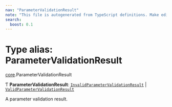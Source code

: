 ```yaml
---
nav: "ParameterValidationResult"
note: "This file is autogenerated from TypeScript definitions. Make edits to the comments in the TypeScript file and then run `make docs` to regenerate this file."
search:
  boost: 0.1
---
```

# Type alias: ParameterValidationResult

[core](../modules/core.md).ParameterValidationResult

Ƭ **ParameterValidationResult**: [`InvalidParameterValidationResult`](../interfaces/core.InvalidParameterValidationResult.md) \| [`ValidParameterValidationResult`](../interfaces/core.ValidParameterValidationResult.md)

A parameter validation result.
